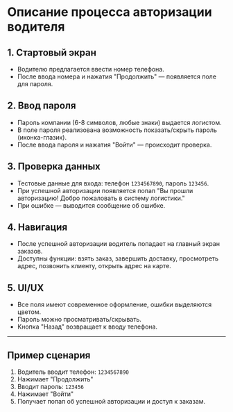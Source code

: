 # Описание процесса авторизации водителя

## 1. Стартовый экран
- Водителю предлагается ввести номер телефона.
- После ввода номера и нажатия "Продолжить" — появляется поле для пароля.

## 2. Ввод пароля
- Пароль компании (6-8 символов, любые знаки) выдается логистом.
- В поле пароля реализована возможность показать/скрыть пароль (иконка-глазик).
- После ввода пароля и нажатия "Войти" — происходит проверка.

## 3. Проверка данных
- Тестовые данные для входа: телефон `1234567890`, пароль `123456`.
- При успешной авторизации появляется попап "Вы прошли авторизацию! Добро пожаловать в систему логистики."
- При ошибке — выводится сообщение об ошибке.

## 4. Навигация
- После успешной авторизации водитель попадает на главный экран заказов.
- Доступны функции: взять заказ, завершить доставку, просмотреть адрес, позвонить клиенту, открыть адрес на карте.

## 5. UI/UX
- Все поля имеют современное оформление, ошибки выделяются цветом.
- Пароль можно просматривать/скрывать.
- Кнопка "Назад" возвращает к вводу телефона.

---

## Пример сценария
1. Водитель вводит телефон: `1234567890`
2. Нажимает "Продолжить"
3. Вводит пароль: `123456`
4. Нажимает "Войти"
5. Получает попап об успешной авторизации и доступ к заказам.
